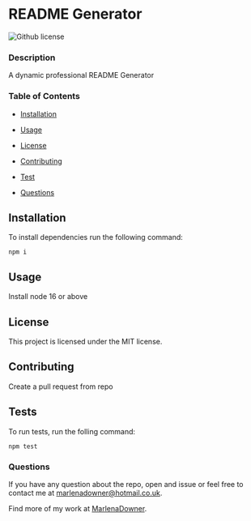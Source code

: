 # README Generator
  ![Github license](https://img.shields.io/badge/license-MIT-blue.svg)

   ### Description

   A dynamic professional README Generator

   ### Table of Contents

   * [Installation](#installation)

   * [Usage](#usage)

   * [License](#license)


   * [Contributing](#contributing)

   * [Test](#tests)

   * [Questions](#questions)

   ## Installation 

   To install dependencies run the following command:

   ```
   npm i
   ```

   ## Usage

   Install node 16 or above
   
   ## License 

   This project is licensed under the MIT license.

   ## Contributing

   Create a pull request from repo

   ## Tests

   To run tests, run the folling command:

   ```
   npm test
   ```

   ### Questions 

   If you have any question about the repo, open and issue or feel free to contact me at marlenadowner@hotmail.co.uk.

   Find more of my work at [MarlenaDowner](https://github.com/MarlenaDowner).







